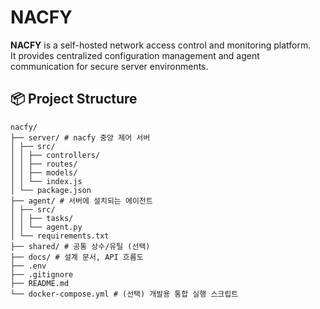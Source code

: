 # NACFY

**NACFY** is a self-hosted network access control and monitoring platform.  
It provides centralized configuration management and agent communication for secure server environments.

## 📦 Project Structure
```
nacfy/
├── server/ # nacfy 중앙 제어 서버
│ ├── src/
│ │ ├── controllers/
│ │ ├── routes/
│ │ ├── models/
│ │ └── index.js
│ └── package.json
├── agent/ # 서버에 설치되는 에이전트
│ ├── src/
│ │ ├── tasks/
│ │ └── agent.py
│ └── requirements.txt
├── shared/ # 공통 상수/유틸 (선택)
├── docs/ # 설계 문서, API 흐름도
├── .env
├── .gitignore
├── README.md
└── docker-compose.yml # (선택) 개발용 통합 실행 스크립트
```